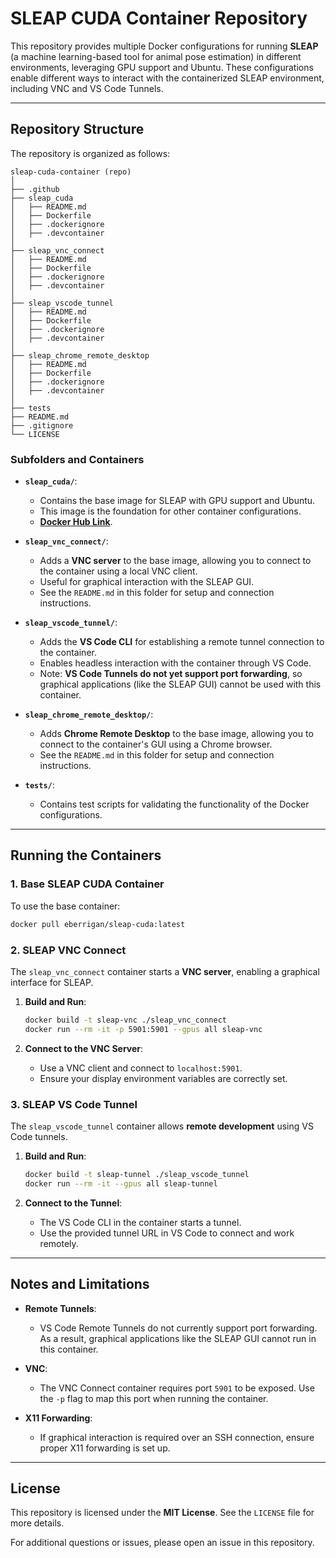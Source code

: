 # SLEAP CUDA Container Repository

This repository provides multiple Docker configurations for running **SLEAP** (a machine learning-based tool for animal pose estimation) in different environments, leveraging GPU support and Ubuntu. These configurations enable different ways to interact with the containerized SLEAP environment, including VNC and VS Code Tunnels.

---

## Repository Structure

The repository is organized as follows:

```
sleap-cuda-container (repo)
│
├── .github
├── sleap_cuda
│   ├── README.md
│   ├── Dockerfile
│   ├── .dockerignore
│   ├── .devcontainer
│
├── sleap_vnc_connect
│   ├── README.md
│   ├── Dockerfile
│   ├── .dockerignore
│   ├── .devcontainer
│
├── sleap_vscode_tunnel
│   ├── README.md
│   ├── Dockerfile
│   ├── .dockerignore
│   ├── .devcontainer
│
├── sleap_chrome_remote_desktop
│   ├── README.md
│   ├── Dockerfile
│   ├── .dockerignore
│   ├── .devcontainer
│
├── tests
├── README.md
├── .gitignore
└── LICENSE
```

### Subfolders and Containers

- **`sleap_cuda/`**: 
  - Contains the base image for SLEAP with GPU support and Ubuntu. 
  - This image is the foundation for other container configurations.
  - **[Docker Hub Link](https://hub.docker.com/repository/docker/eberrigan/sleap-cuda/general)**.

- **`sleap_vnc_connect/`**:
  - Adds a **VNC server** to the base image, allowing you to connect to the container using a local VNC client.
  - Useful for graphical interaction with the SLEAP GUI.
  - See the `README.md` in this folder for setup and connection instructions.

- **`sleap_vscode_tunnel/`**:
  - Adds the **VS Code CLI** for establishing a remote tunnel connection to the container.
  - Enables headless interaction with the container through VS Code.
  - Note: **VS Code Tunnels do not yet support port forwarding**, so graphical applications (like the SLEAP GUI) cannot be used with this container.

- **`sleap_chrome_remote_desktop/`**:
  - Adds **Chrome Remote Desktop** to the base image, allowing you to connect to the container's GUI using a Chrome browser.
  - See the `README.md` in this folder for setup and connection instructions.

- **`tests/`**:
  - Contains test scripts for validating the functionality of the Docker configurations.

---

## Running the Containers

### 1. **Base SLEAP CUDA Container**
To use the base container:
```bash
docker pull eberrigan/sleap-cuda:latest
```

### 2. **SLEAP VNC Connect**
The `sleap_vnc_connect` container starts a **VNC server**, enabling a graphical interface for SLEAP. 

1. **Build and Run**:
   ```bash
   docker build -t sleap-vnc ./sleap_vnc_connect
   docker run --rm -it -p 5901:5901 --gpus all sleap-vnc
   ```

2. **Connect to the VNC Server**:
   - Use a VNC client and connect to `localhost:5901`.
   - Ensure your display environment variables are correctly set.

### 3. **SLEAP VS Code Tunnel**
The `sleap_vscode_tunnel` container allows **remote development** using VS Code tunnels.

1. **Build and Run**:
   ```bash
   docker build -t sleap-tunnel ./sleap_vscode_tunnel
   docker run --rm -it --gpus all sleap-tunnel
   ```

2. **Connect to the Tunnel**:
   - The VS Code CLI in the container starts a tunnel.
   - Use the provided tunnel URL in VS Code to connect and work remotely.

---

## Notes and Limitations

- **Remote Tunnels**:
  - VS Code Remote Tunnels do not currently support port forwarding. As a result, graphical applications like the SLEAP GUI cannot run in this container.

- **VNC**:
  - The VNC Connect container requires port `5901` to be exposed. Use the `-p` flag to map this port when running the container.

- **X11 Forwarding**:
  - If graphical interaction is required over an SSH connection, ensure proper X11 forwarding is set up.

---

## License
This repository is licensed under the **MIT License**. See the `LICENSE` file for more details.

For additional questions or issues, please open an issue in this repository.